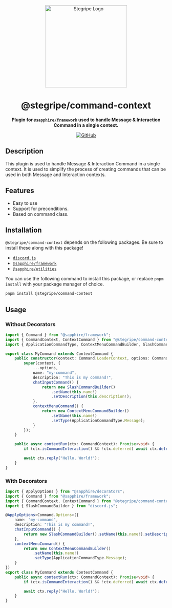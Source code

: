 <div align="center">

<img src="https://cdn.stegripe.org/images/icon.png" alt="Stegripe Logo" width="256" height="256" />

# @stegripe/command-context

**Plugin for [**`@sapphire/framework`**](https://github.com/sapphire/framework) used to handle Message & Interaction Command in a single context.**

[![GitHub](https://img.shields.io/github/license/stegripe/packages)](https://github.com/stegripe/packages/blob/main/LICENSE.md)

</div>

## Description

This plugin is used to handle Message & Interaction Command in a single context. It is used to simplify the process of creating commands that can be used in both Message and Interaction contexts.

## Features

-   Easy to use
-   Support for preconditions.
-   Based on command class.

## Installation

`@stegripe/command-context` depends on the following packages. Be sure to install these along with this package!

-   [`discord.js`](https://npmjs.com/package/discord.js)
-   [`@sapphire/framework`](https://npmjs.com/package/@sapphire/framework)
-   [`@sapphire/utilities`](https://npmjs.com/package/@sapphire/utilities)

You can use the following command to install this package, or replace `pnpm install` with your package manager of choice.

```sh
pnpm install @stegripe/command-context
```

## Usage

### Without Decorators

```ts
import { Command } from "@sapphire/framework";
import { CommandContext, ContextCommand } from "@stegripe/command-context";
import { ApplicationCommandType, ContextMenuCommandBuilder, SlashCommandBuilder } from "discord.js";

export class MyCommand extends ContextCommand {
    public constructor(context: Command.LoaderContext, options: Command.Options) {
        super(context, {
            ...options,
            name: "my-command",
            description: "This is my command!",
            chatInputCommand() {
                return new SlashCommandBuilder()
                    .setName(this.name!)
                    .setDescription(this.description!);
            },
            contextMenuCommand() {
                return new ContextMenuCommandBuilder()
                    .setName(this.name!)
                    .setType(ApplicationCommandType.Message);
            }
        });
    }

    public async contextRun(ctx: CommandContext): Promise<void> {
        if (ctx.isCommandInteraction() && !ctx.deferred) await ctx.deferReply();

        await ctx.reply("Hello, World!");
    }
}
```

### With Decorators

```ts
import { ApplyOptions } from "@sapphire/decorators";
import { Command } from "@sapphire/framework";
import { CommandContext, ContextCommand } from "@stegripe/command-context";
import { SlashCommandBuilder } from "discord.js";

@ApplyOptions<Command.Options>({
    name: "my-command",
    description: "This is my command!",
    chatInputCommand() {
        return new SlashCommandBuilder().setName(this.name!).setDescription(this.description!);
    },
    contextMenuCommand() {
        return new ContextMenuCommandBuilder()
            .setName(this.name!)
            .setType(ApplicationCommandType.Message);
    }
})
export class MyCommand extends ContextCommand {
    public async contextRun(ctx: CommandContext): Promise<void> {
        if (ctx.isCommandInteraction() && !ctx.deferred) await ctx.deferReply();

        await ctx.reply("Hello, World!");
    }
}
```
